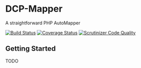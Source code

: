 DCP-Mapper
==========
A straightforward PHP AutoMapper

[![Build Status](https://travis-ci.org/estelsmith/dcp-mapper.svg?branch=master)](https://travis-ci.org/estelsmith/dcp-mapper)
[![Coverage Status](https://coveralls.io/repos/estelsmith/dcp-mapper/badge.png?branch=master)](https://coveralls.io/r/estelsmith/dcp-mapper?branch=master)
[![Scrutinizer Code Quality](https://scrutinizer-ci.com/g/estelsmith/dcp-mapper/badges/quality-score.png?b=master)](https://scrutinizer-ci.com/g/estelsmith/dcp-mapper/?branch=master)

Getting Started
---------------
TODO
